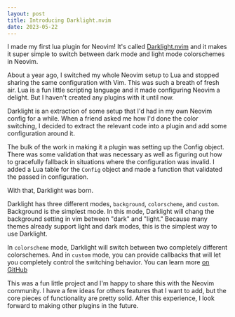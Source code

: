 ```yaml
---
layout: post
title: Introducing Darklight.nvim
date: 2023-05-22
---
```


I made my first lua plugin for Neovim! It's called [Darklight.nvim](https://github.com/eliseshaffer/darklight.nvim) and it makes it super simple to switch between dark mode and light mode colorschemes in Neovim.

About a year ago, I switched my whole Neovim setup to Lua and stopped sharing the same configuration with Vim. This was such a breath of fresh air. Lua is a fun little scripting language and it made configuring Neovim a delight. But I haven't created any plugins with it until now. 

Darklight is an extraction of some setup that I'd had in my own Neovim config for a while. When a friend asked me how I'd done the color switching, I decided to extract the relevant code into a plugin and add some configuration around it. 

The bulk of the work in making it a plugin was setting up the Config object. There was some validation that was necessary as well as figuring out how to gracefully fallback in situations where the configuration was invalid. I added a Lua table for the `Config` object and made a function that validated the passed in configuration.

With that, Darklight was born.

Darklight has three different modes, `background`, `colorscheme`, and `custom`. Background is the simplest mode. In this mode, Darklight will chang the background setting in vim between "dark" and "light." Because many themes already support light and dark modes, this is the simplest way to use Darklight. 

In `colorscheme` mode, Darklight will switch between two completely different colorschemes. And in `custom` mode, you can provide callbacks that will let you completely control the switching behavior. You can learn more [on GitHub](https://github.com/eliseshaffer/darklight.nvim)

This was a fun little project and I'm happy to share this with the Neovim community. I have a few ideas for others features that I want to add, but the core pieces of functionality are pretty solid. After this experience, I look forward to making other plugins in the future.

